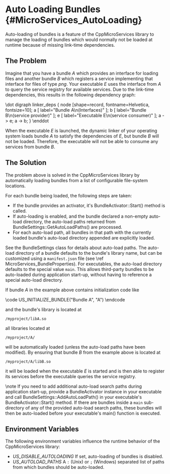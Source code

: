Auto Loading Bundles    {#MicroServices_AutoLoading}
====================

Auto-loading of bundles is a feature of the CppMicroServices library to manage the loading
of bundles which would normally not be loaded at runtime because of missing link-time
dependencies.

The Problem
-----------

Imagine that you have a bundle *A* which provides an interface for loading files and another
bundle *B* which registers a service implementing that interface for files of type *png*.
Your executable *E* uses the interface from *A* to query the service registry for available
services. Due to the link-time dependencies, this results in the following dependency graph:

\dot
digraph linker_deps {
  node [shape=record, fontname=Helvetica, fontsize=10];
  a [ label="Bundle A\n(Interfaces)" ];
  b [ label="Bundle B\n(service provider)" ];
  e [ label="Executable E\n(service consumer)" ];
  a -> e;
  a -> b;
}
\enddot

When the executable *E* is launched, the dynamic linker of your operating system loads
bundle *A* to satisfy the dependencies of *E*, but bundle *B* will not be loaded. Therefore,
the executable will not be able to consume any services from bundle *B*.

The Solution
------------

The problem above is solved in the CppMicroServices library by automatically loading bundles
from a list of configurable file-system locations.

For each bundle being loaded, the following steps are taken:

 - If the bundle provides an activator, it's BundleActivator::Start() method is called.
 - If auto-loading is enabled, and the bundle declared a non-empty auto-load directory, the
   auto-load paths returned from BundleSettings::GetAutoLoadPaths() are processed.
 - For each auto-load path, all bundles in that path with the currently loaded bundle's
   auto-load directory appended are explicitly loaded.

See the BundleSettings class for details about auto-load paths. The auto-load directory of
a bundle defaults to the bundle's library name, but can be customized using a `manifest.json`
file (see \ref MicroServices_BundleProperties). For executables, the auto-load directory
defaults to the special value `main`. This allows third-party bundles to be auto-loaded
during application start-up, without having to reference a special auto-load directory.

If bundle *A* in the example above contains initialization code like

\code
US_INITIALIZE_BUNDLE("Bundle A", "A")
\endcode

and the bundle's library is located at

    /myproject/libA.so

all libraries located at

    /myproject/A/

will be automatically loaded (unless the auto-load paths have been modified). By ensuring that
bundle *B* from the example above is located at

    /myproject/A/libB.so

it will be loaded when the executable *E* is started and is then able to register its services
before the executable queries the service registry.

\note If you need to add additional auto-load search paths during application start-up, provide
a BundleActivator instance in your executable and call BundleSettings::AddAutoLoadPath() in
your executable's BundleActivator::Start() method. If there are bundles inside a `main` sub-directory
of any of the provided auto-load search paths, these bundles will then be auto-loaded before
your executable's main() function is executed.

Environment Variables
---------------------

The following environment variables influence the runtime behavior of the CppMicroServices library:

 - *US_DISABLE_AUTOLOADING* If set, auto-loading of bundles is disabled.
 - *US_AUTOLOAD_PATHS* A `:` (Unix) or `;` (Windows) separated list of paths from which bundles
   should be auto-loaded.
